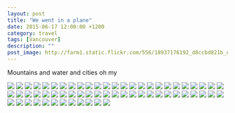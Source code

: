 ```yaml
---
layout: post
title: "We went in a plane"
date: 2015-06-17 12:00:00 +1200
category: travel
tags: [Vancouver]
description: ""
post_image: http://farm1.static.flickr.com/556/18937176192_d8ccbd821b_o.jpg
---
```

Mountains and water and cities oh my

[![](http://farm1.static.flickr.com/532/18945419861_3c7193f1b6_c.jpg)](http://farm1.static.flickr.com/532/18945419861_98afa0b36c_o.jpg)
[![](http://farm1.static.flickr.com/497/18756347939_c8696d0af1_c.jpg)](http://farm1.static.flickr.com/497/18756347939_31125a83f1_o.jpg)
[![](http://farm1.static.flickr.com/302/18319992984_7f447cccfe_c.jpg)](http://farm1.static.flickr.com/302/18319992984_67fb7502ee_o.jpg)
[![](http://farm1.static.flickr.com/322/18942540095_414abcecab_c.jpg)](http://farm1.static.flickr.com/322/18942540095_5f40e85f43_o.jpg)
[![](http://farm1.static.flickr.com/392/18945461741_1ffcf708c6_c.jpg)](http://farm1.static.flickr.com/392/18945461741_d66212c6d7_o.jpg)
[![](http://farm1.static.flickr.com/496/18937219612_859a061f98_c.jpg)](http://farm1.static.flickr.com/496/18937219612_04a5ed4f0d_o.jpg)
[![](http://farm4.static.flickr.com/3765/18945460721_229eab7809_c.jpg)](http://farm4.static.flickr.com/3765/18945460721_f0157bf48a_o.jpg)
[![](http://farm1.static.flickr.com/366/18942538035_e495dfc402_c.jpg)](http://farm1.static.flickr.com/366/18942538035_b5407e806f_o.jpg)
[![](http://farm1.static.flickr.com/411/18937217662_2b5be13df4_c.jpg)](http://farm1.static.flickr.com/411/18937217662_df271bc744_o.jpg)
[![](http://farm4.static.flickr.com/3936/18754859390_27ae60ae93_c.jpg)](http://farm4.static.flickr.com/3936/18754859390_ec758a6121_o.jpg)
[![](http://farm1.static.flickr.com/374/18754889128_e5fd24412d_c.jpg)](http://farm1.static.flickr.com/374/18754889128_90a5b03f02_o.jpg)
[![](http://farm4.static.flickr.com/3739/18945457541_f6ed97b4ca_c.jpg)](http://farm4.static.flickr.com/3739/18945457541_a53579939a_o.jpg)
[![](http://farm1.static.flickr.com/417/18937215682_ea377c148c_c.jpg)](http://farm1.static.flickr.com/417/18937215682_a31deb2b6e_o.jpg)
[![](http://farm1.static.flickr.com/295/18321891763_5dbd972858_c.jpg)](http://farm1.static.flickr.com/295/18321891763_0df23d501d_o.jpg)
[![](http://farm4.static.flickr.com/3801/18754850938_fbeb56dd11_c.jpg)](http://farm4.static.flickr.com/3801/18754850938_1ce190a3f1_o.jpg)
[![](http://farm1.static.flickr.com/559/18754887038_260b1b491a_c.jpg)](http://farm1.static.flickr.com/559/18754887038_267e855c78_o.jpg)
[![](http://farm1.static.flickr.com/381/18916287286_ace31c9008_c.jpg)](http://farm1.static.flickr.com/381/18916287286_511633b9f2_o.jpg)
[![](http://farm1.static.flickr.com/288/18754855700_8b62bf5bde_c.jpg)](http://farm1.static.flickr.com/288/18754855700_bcf37951df_o.jpg)
[![](http://farm1.static.flickr.com/382/18319984004_4e832f9220_c.jpg)](http://farm1.static.flickr.com/382/18319984004_fdf0a238b6_o.jpg)
[![](http://farm1.static.flickr.com/408/18321889393_a604ac975e_c.jpg)](http://farm1.static.flickr.com/408/18321889393_db16e3852d_o.jpg)
[![](http://farm1.static.flickr.com/271/18321888963_e66eef7d1e_c.jpg)](http://farm1.static.flickr.com/271/18321888963_1550da62a2_o.jpg)
[![](http://farm1.static.flickr.com/283/18754854470_003f615f4d_c.jpg)](http://farm1.static.flickr.com/283/18754854470_2d257ea091_o.jpg)
[![](http://farm1.static.flickr.com/361/18916284726_637f0af95f_c.jpg)](http://farm1.static.flickr.com/361/18916284726_4eae03f01b_o.jpg)
[![](http://farm1.static.flickr.com/256/18754883358_43817eeba8_c.jpg)](http://farm1.static.flickr.com/256/18754883358_c18a0f8e8d_o.jpg)
[![](http://farm1.static.flickr.com/307/18916283766_45ddc280ea_c.jpg)](http://farm1.static.flickr.com/307/18916283766_7213962424_o.jpg)
[![](http://farm1.static.flickr.com/279/18942529115_a08606bbeb_c.jpg)](http://farm1.static.flickr.com/279/18942529115_1c65d7898a_o.jpg)
[![](http://farm1.static.flickr.com/530/18945450791_b45583ec1a_c.jpg)](http://farm1.static.flickr.com/530/18945450791_93497bc9b7_o.jpg)
[![](http://farm4.static.flickr.com/3683/18756335549_f400cdd33a_c.jpg)](http://farm4.static.flickr.com/3683/18756335549_fb9439b984_o.jpg)
[![](http://farm1.static.flickr.com/304/18937207632_1b3233017f_c.jpg)](http://farm1.static.flickr.com/304/18937207632_bc6f4d6e8e_o.jpg)
[![](http://farm4.static.flickr.com/3686/18942526075_787928bd92_c.jpg)](http://farm4.static.flickr.com/3686/18942526075_db466c9ae7_o.jpg)
[![](http://farm1.static.flickr.com/492/18942525115_e0f9772274_c.jpg)](http://farm1.static.flickr.com/492/18942525115_ff14d823cd_o.jpg)
[![](http://farm1.static.flickr.com/474/18942524125_58bb2d816b_c.jpg)](http://farm1.static.flickr.com/474/18942524125_67f6dfe93a_o.jpg)
[![](http://farm4.static.flickr.com/3763/18937177362_516755d9d4_c.jpg)](http://farm4.static.flickr.com/3763/18937177362_45daa0b52c_o.jpg)
[![](http://farm1.static.flickr.com/267/18916277716_d1efa440a0_c.jpg)](http://farm1.static.flickr.com/267/18916277716_71e1172d9c_o.jpg)
[![](http://farm4.static.flickr.com/3951/18942522675_daab15f873_c.jpg)](http://farm4.static.flickr.com/3951/18942522675_976a5ca315_o.jpg)
[![](http://farm1.static.flickr.com/482/18754875598_fabfeddcd0_c.jpg)](http://farm1.static.flickr.com/482/18754875598_af1e7fca25_o.jpg)
[![](http://farm1.static.flickr.com/275/18754844740_2dce278451_c.jpg)](http://farm1.static.flickr.com/275/18754844740_cb1a5f705e_o.jpg)
[![](http://farm1.static.flickr.com/317/18916274756_5fb77106c9_c.jpg)](http://farm1.static.flickr.com/317/18916274756_ed2a2a5718_o.jpg)
[![](http://farm4.static.flickr.com/3716/18942519315_8a957d4120_c.jpg)](http://farm4.static.flickr.com/3716/18942519315_6dda55ff12_o.jpg)
[![](http://farm1.static.flickr.com/354/18754841920_ec5bcc6d89_c.jpg)](http://farm1.static.flickr.com/354/18754841920_ce3bc00c39_o.jpg)
[![](http://farm4.static.flickr.com/3777/18916271596_b6dc7364aa_c.jpg)](http://farm4.static.flickr.com/3777/18916271596_3359c24ebe_o.jpg)
[![](http://farm1.static.flickr.com/384/18754870048_7287dfdbbe_c.jpg)](http://farm1.static.flickr.com/384/18754870048_bb03a6edac_o.jpg)
[![](http://farm1.static.flickr.com/264/18916269706_c0edb64593_c.jpg)](http://farm1.static.flickr.com/264/18916269706_c4c1efaf2b_o.jpg)
[![](http://farm1.static.flickr.com/349/18916268746_244a9513b4_c.jpg)](http://farm1.static.flickr.com/349/18916268746_7e50684460_o.jpg)
[![](http://farm1.static.flickr.com/474/18319965254_9dccc24b3d_c.jpg)](http://farm1.static.flickr.com/474/18319965254_64d25674db_o.jpg)
[![](http://farm1.static.flickr.com/378/18942511925_4d90411cfa_c.jpg)](http://farm1.static.flickr.com/378/18942511925_b1641792c7_o.jpg)
[![](http://farm1.static.flickr.com/435/18937192022_c0d854cf5a_c.jpg)](http://farm1.static.flickr.com/435/18937192022_6e18c7c5a8_o.jpg)
[![](http://farm1.static.flickr.com/327/18754864048_ebb88b7cf9_c.jpg)](http://farm1.static.flickr.com/327/18754864048_1fb6553af0_o.jpg)
[![](http://farm1.static.flickr.com/345/18319960854_6c2f04b1eb_c.jpg)](http://farm1.static.flickr.com/345/18319960854_2cc694ebcc_o.jpg)
[![](http://farm4.static.flickr.com/3668/18754861948_8125ed2730_c.jpg)](http://farm4.static.flickr.com/3668/18754861948_89e316cdd8_o.jpg)
[![](http://farm4.static.flickr.com/3670/18321864773_00b29fd9dc_c.jpg)](http://farm4.static.flickr.com/3670/18321864773_ce089e86a6_o.jpg)
[![](http://farm4.static.flickr.com/3745/18319957734_d1b65ac3dc_c.jpg)](http://farm4.static.flickr.com/3745/18319957734_e267099a46_o.jpg)
[![](http://farm1.static.flickr.com/492/18945427191_2209e5bc37_c.jpg)](http://farm1.static.flickr.com/492/18945427191_97ecc5f81b_o.jpg)
[![](http://farm1.static.flickr.com/460/18754819910_8c1de29cc5_c.jpg)](http://farm1.static.flickr.com/460/18754819910_673b64f8da_o.jpg)
[![](http://farm1.static.flickr.com/548/18756311709_d72e5429b5_c.jpg)](http://farm1.static.flickr.com/548/18756311709_d770c910c3_o.jpg)
[![](http://farm1.static.flickr.com/514/18321861493_c0725dd8e0_c.jpg)](http://farm1.static.flickr.com/514/18321861493_dba0451319_o.jpg)
[![](http://farm1.static.flickr.com/362/18945424571_59f8c43d65_c.jpg)](http://farm1.static.flickr.com/362/18945424571_d14ce007c8_o.jpg)
[![](http://farm1.static.flickr.com/561/18916256876_bf8a0758a3_c.jpg)](http://farm1.static.flickr.com/561/18916256876_843342685c_o.jpg)
[![](http://farm4.static.flickr.com/3736/18942500475_e5385ce074_c.jpg)](http://farm4.static.flickr.com/3736/18942500475_5744975731_o.jpg)
[![](http://farm1.static.flickr.com/516/18756307819_db0b4ca6e2_c.jpg)](http://farm1.static.flickr.com/516/18756307819_949118162a_o.jpg)
[![](http://farm1.static.flickr.com/449/18945421511_6b1424f169_c.jpg)](http://farm1.static.flickr.com/449/18945421511_9e39d654d2_o.jpg)
[![](http://farm4.static.flickr.com/3922/18321856163_5d3719dd14_c.jpg)](http://farm4.static.flickr.com/3922/18321856163_6b5cc47cab_o.jpg)
